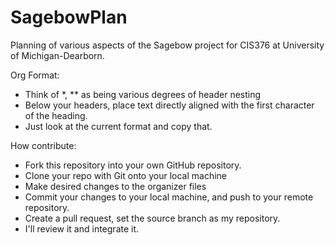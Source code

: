 # SagebowPlan
Planning of various aspects of the Sagebow project for CIS376 at University of Michigan-Dearborn.

Org Format:
- Think of *, ** as being various degrees of header nesting
- Below your headers, place text directly aligned with the first character of the heading.
- Just look at the current format and copy that.

How contribute:
- Fork this repository into your own GitHub repository.
- Clone your repo with Git onto your local machine
- Make desired changes to the organizer files
- Commit your changes to your local machine, and push to your remote repository.
- Create a pull request, set the source branch as my repository.
- I'll review it and integrate it.
